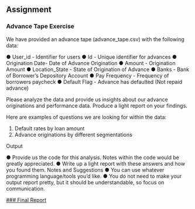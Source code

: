 ## Assignment

### Advance Tape Exercise

We have provided an advance tape (advance_tape.csv) with the following data:

● User_id - Identifier for users
● Id - Unique identifier for advances
● Origination Date- Date of Advance Origination
● Amount - Origination Amount
● Location_State - State of Origination of Advance
● Banks - Bank of Borrower’s Depository Account
● Pay Frequency - Frequency of borrowers paycheck
● Default Flag - Advance has defaulted (Not repaid advance)

Please analyze the data and provide us insights about our advance originations and
performance data. Produce a light report on your findings.

Here are examples of questions we are looking for within the data:
1. Default rates by loan amount
2. Advance originations by different segmentations

Output

● Provide us the code for this analysis. Notes within the code would be greatly
appreciated.
● Write up a light report with these answers and how you found them.
Notes and Suggestions
● You can use whatever programming language/tools you’d like.
● You do not need to make your output report pretty, but it should be
understandable, so focus on communication.

[### Final Report](https://docs.google.com/document/d/1Xr6CaVf6LHNX75Qu80j-or7WR4K6VFTn4A851YyDcrc/edit?usp=sharing)


